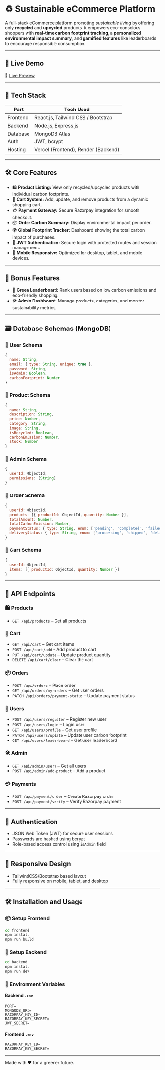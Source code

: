 # ♻ Sustainable eCommerce Platform

A full-stack eCommerce platform promoting *sustainable living* by offering only **recycled** and **upcycled** products. It empowers eco-conscious shoppers with **real-time carbon footprint tracking**, a **personalized environmental impact summary**, and **gamified features** like leaderboards to encourage responsible consumption.

---

## 🚀 Live Demo

🔗 [Live Preview](http://greenpulse-45fd.onrender.com/)

---

## 🧰 Tech Stack

| Part      | Tech Used                          |
|-----------|------------------------------------|
| Frontend  | React.js, Tailwind CSS / Bootstrap |
| Backend   | Node.js, Express.js                |
| Database  | MongoDB Atlas                      |
| Auth      | JWT, bcrypt                        |
| Hosting   | Vercel (Frontend), Render (Backend)|

---

## 🛠 Core Features

- 🛍 **Product Listing:** View only recycled/upcycled products with individual carbon footprints.
- 🛒 **Cart System:** Add, update, and remove products from a dynamic shopping cart.
- 💳 **Payment Gateway:** Secure Razorpay integration for smooth checkout.
- 📦 **Order Carbon Summary:** Display environmental impact per order.
- 🌍 **Global Footprint Tracker:** Dashboard showing the total carbon impact of purchases.
- 🔐 **JWT Authentication:** Secure login with protected routes and session management.
- 📱 **Mobile Responsive:** Optimized for desktop, tablet, and mobile devices.

---

## 🌟 Bonus Features

- 🥇 **Green Leaderboard:** Rank users based on low carbon emissions and eco-friendly shopping.
- 🛠 **Admin Dashboard:** Manage products, categories, and monitor sustainability metrics.

---

## 🗃 Database Schemas (MongoDB)

### 🔹 User Schema

```js
{
  name: String,
  email: { type: String, unique: true },
  password: String,
  isAdmin: Boolean,
  carbonFootprint: Number
}
```

### 🔹 Product Schema

```js
{
  name: String,
  description: String,
  price: Number,
  category: String,
  image: String,
  isRecycled: Boolean,
  carbonEmission: Number,
  stock: Number
}
```

### 🔹 Admin Schema

```js
{
  userId: ObjectId,
  permissions: [String]
}
```

### 🔹 Order Schema

```js
{
  userId: ObjectId,
  products: [{ productId: ObjectId, quantity: Number }],
  totalAmount: Number,
  totalCarbonEmission: Number,
  paymentStatus: { type: String, enum: ['pending', 'completed', 'failed'] },
  deliveryStatus: { type: String, enum: ['processing', 'shipped', 'delivered'] }
}
```

### 🔹 Cart Schema

```js
{
  userId: ObjectId,
  items: [{ productId: ObjectId, quantity: Number }]
}
```

---

## 📡 API Endpoints

### 🛍 Products
- `GET /api/products` – Get all products

### 🛒 Cart
- `GET /api/cart` – Get cart items  
- `POST /api/cart/add` – Add product to cart  
- `PUT /api/cart/update` – Update product quantity  
- `DELETE /api/cart/clear` – Clear the cart  

### 📦 Orders
- `POST /api/orders` – Place order  
- `GET /api/orders/my-orders` – Get user orders  
- `PATCH /api/orders/payment-status` – Update payment status  

### 🔐 Users
- `POST /api/users/register` – Register new user  
- `POST /api/users/login` – Login user  
- `GET /api/users/profile` – Get user profile  
- `PATCH /api/users/update` – Update user carbon footprint  
- `GET /api/users/leaderboard` – Get user leaderboard  

### 🛠 Admin
- `GET /api/admin/users` – Get all users  
- `POST /api/admin/add-product` – Add a product  

### 💳 Payments
- `POST /api/payment/order` – Create Razorpay order  
- `POST /api/payment/verify` – Verify Razorpay payment  

---

## 🔐 Authentication

- JSON Web Token (JWT) for secure user sessions  
- Passwords are hashed using bcrypt  
- Role-based access control using `isAdmin` field  

---

## 📱 Responsive Design

- TailwindCSS/Bootstrap based layout  
- Fully responsive on mobile, tablet, and desktop  

---

## 🛠 Installation and Usage

### 📦 Setup Frontend

```bash
cd frontend
npm install
npm run build
```

### 🔧 Setup Backend

```bash
cd backend
npm install
npm run dev
```

### 📁 Environment Variables

#### Backend `.env`

```
PORT=
MONGODB_URI=
RAZORPAY_KEY_ID=
RAZORPAY_KEY_SECRET=
JWT_SECRET=
```

#### Frontend `.env`

```
RAZORPAY_KEY_ID=
RAZORPAY_KEY_SECRET=
```

---

Made with ❤️ for a greener future.